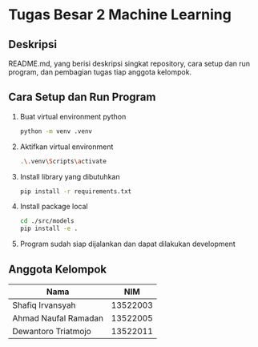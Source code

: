 # Tugas Besar 2 Machine Learning

## Deskripsi

README.md, yang berisi deskripsi singkat repository, cara setup dan run program, dan pembagian tugas tiap anggota kelompok.

## Cara Setup dan Run Program

1. Buat virtual environment python

    ```bash
    python -m venv .venv
    ```

2. Aktifkan virtual environment

    ```bash
    .\.venv\Scripts\activate
    ```

3. Install library yang dibutuhkan

    ```bash
    pip install -r requirements.txt
    ```

4. Install package local

    ```bash
    cd ./src/models
    pip install -e .
    ```

5. Program sudah siap dijalankan dan dapat dilakukan development

## Anggota Kelompok

| Nama                        | NIM      |
|-----------------------------|----------|
| Shafiq Irvansyah            | 13522003 |
| Ahmad Naufal Ramadan        | 13522005 |
| Dewantoro Triatmojo         | 13522011 |

